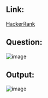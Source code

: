 ## Link:
[HackerRank](https://www.hackerrank.com/challenges/weather-observation-station-20/problem?isFullScreen=true)

## Question:
![image](https://github.com/user-attachments/assets/856a5ef1-0395-4540-98e3-7394703f6509)

## Output:
![image](https://github.com/user-attachments/assets/61d604f9-e3ed-472d-b1b5-97ecdbc83488)
